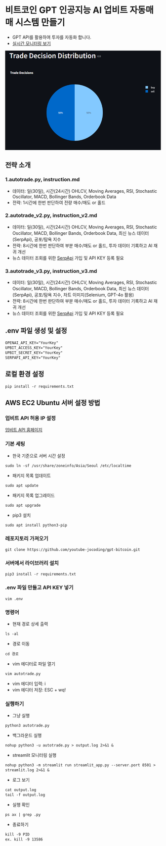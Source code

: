 <!--
- [수업 자료](https://jocoding.net/bitcoin)
- [1편 - 라이브 풀버전 링크(멤버십 전용)](https://youtube.com/live/-7IVgjUw79s?feature=share)
- [2편 - 라이브 풀버전 링크(멤버십 전용)](https://youtube.com/live/GhZenus5rww?feature=share)
- [3편 - 라이브 풀버전 링크(멤버십 전용)](https://youtube.com/live/ORo8QAn-g74?feature=share)
- [4편 - 라이브 풀버전 링크(멤버십 전용)](https://youtube.com/live/mUTGW4MhL-8?feature=share)
- [(재촬영 편집본) GPT에게 맡기는 AI 비트코인 투자 자동화](https://www.youtube.com/playlist?list=PLU9-uwewPMe0LLUQrBm9vfS62Jkju_rpU)
-->

# 비트코인 GPT 인공지능 AI 업비트 자동매매 시스템 만들기
- GPT API를 활용하여 투자를 자동화 합니다.
- [실시간 모니터링 보기](http://15.164.245.174:8501)

![PieChart](./images/PieChart.png)

## 전략 소개
### 1.autotrade.py, instruction.md
- 데이터: 일(30일), 시간(24시간) OHLCV, Moving Averages, RSI, Stochastic Oscillator, MACD, Bollinger Bands, Orderbook Data
- 전략: 1시간에 한번 판단하여 전량 매수/매도 or 홀드

### 2.autotrade_v2.py, instruction_v2.md
- 데이터: 일(30일), 시간(24시간) OHLCV, Moving Averages, RSI, Stochastic Oscillator, MACD, Bollinger Bands, Orderbook Data, 최신 뉴스 데이터(SerpApi), 공포/탐욕 지수
- 전략:  8시간에 한번 판단하여 부분 매수/매도 or 홀드, 투자 데이터 기록하고 AI 재귀 개선
- 뉴스 데이터 조회를 위한 [SerpApi](https://serpapi.com/) 가입 및 API KEY 등록 필요

### 3.autotrade_v3.py, instruction_v3.md
- 데이터: 일(30일), 시간(24시간) OHLCV, Moving Averages, RSI, Stochastic Oscillator, MACD, Bollinger Bands, Orderbook Data, 최신 뉴스 데이터(SerpApi), 공포/탐욕 지수, 차트 이미지(Selenium, GPT-4o 활용)
- 전략:  8시간에 한번 판단하여 부분 매수/매도 or 홀드, 투자 데이터 기록하고 AI 재귀 개선
- 뉴스 데이터 조회를 위한 [SerpApi](https://serpapi.com/) 가입 및 API KEY 등록 필요

## .env 파일 생성 및 설정
```
OPENAI_API_KEY="YourKey"
UPBIT_ACCESS_KEY="YourKey"
UPBIT_SECRET_KEY="YourKey"
SERPAPI_API_KEY="YourKey"
```

## 로컬 환경 설정
```
pip install -r requirements.txt
```

## AWS EC2 Ubuntu 서버 설정 방법
### 업비트 API 허용 IP 설정
[업비트 API 홈페이지](https://upbit.com/mypage/open_api_management)

### 기본 세팅
- 한국 기준으로 서버 시간 설정
```
sudo ln -sf /usr/share/zoneinfo/Asia/Seoul /etc/localtime
```
- 패키지 목록 업데이트
```
sudo apt update
```
- 패키지 목록 업그레이드
```
sudo apt upgrade
```
- pip3 설치
```
sudo apt install python3-pip
```
### 레포지토리 가져오기
```
git clone https://github.com/youtube-jocoding/gpt-bitcoin.git
```
### 서버에서 라이브러리 설치
```
pip3 install -r requirements.txt
```
### .env 파일 만들고 API KEY 넣기
```
vim .env
```
### 명령어
- 현재 경로 상세 출력
```
ls -al
```
- 경로 이동
```
cd 경로
```
- vim 에디터로 파일 열기
```
vim autotrade.py
```
- vim 에디터 입력: i
- vim 에디터 저장: ESC + wq!
### 실행하기
- 그냥 실행
```
python3 autotrade.py
```
- 백그라운드 실행
```
nohup python3 -u autotrade.py > output.log 2>&1 &
```
- streamlit 모니터링 실행
```
nohup python3 -m streamlit run streamlit_app.py --server.port 8501 > streamlit.log 2>&1 &
```
- 로그 보기
```
cat output.log
tail -f output.log
```
- 실행 확인
```
ps ax | grep .py
```
- 종료하기
```
kill -9 PID
ex. kill -9 13586
```
